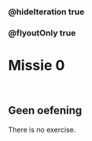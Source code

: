 ### @hideIteration true
### @flyoutOnly true
# Missie 0
```blocks

```

```template

```

## Geen oefening
There is no exercise.
